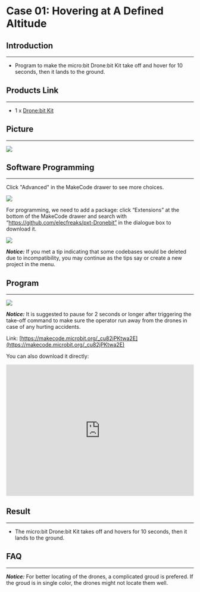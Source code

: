 # Case 01: Hovering at A Defined Altitude

##  Introduction 
---

- Program to make the micro:bit Drone:bit Kit take off and hover for 10 seconds, then it lands to the ground. 

## Products Link
---
- 1 x [Drone:bit Kit](https://www.elecfreaks.com/micro-bit-drone-bit-kit-without-micro-bit-board.html)


## Picture
---
![](./images/Drone-bit-02.png)


## Software Programming
---
Click "Advanced" in the MakeCode drawer to see more choices. 

![](./images/Drone-bit-case-01-01.png)

For programming, we need to add a package: click “Extensions” at the bottom of the MakeCode drawer and search with “https://github.com/elecfreaks/pxt-Dronebit” in the dialogue box to download it.

![](./images/Drone-bit-case-01-02.png)

***Notice:*** If you met a tip indicating that some codebases would be deleted due to incompatibility, you may continue as the tips say or create a new project in the menu.

## Program
---

![](./images/Drone-bit-case-01-03.png)

***Notice:*** It is suggested to pause for 2 seconds or longer after triggering the take-off command to make sure the operator run away from the drones in case of any hurting accidents.  

Link: [https://makecode.microbit.org/_cu82jPKtwa2E](https://makecode.microbit.org/_cu82jPKtwa2E)

You can also download it directly: 

<div style="position:relative;height:0;padding-bottom:70%;overflow:hidden;"><iframe style="position:absolute;top:0;left:0;width:100%;height:100%;" src="https://makecode.microbit.org/#pub:_cu82jPKtwa2E]" frameborder="0" sandbox="allow-popups allow-forms allow-scripts allow-same-origin"></iframe></div>  



## Result
---
- The micro:bit Drone:bit Kit takes off and hovers for 10 seconds, then it lands to the ground. 

## FAQ
---
***Notice:*** For better locating of the drones, a complicated groud is prefered. If the groud is in single color, the drones might not locate them well. 

